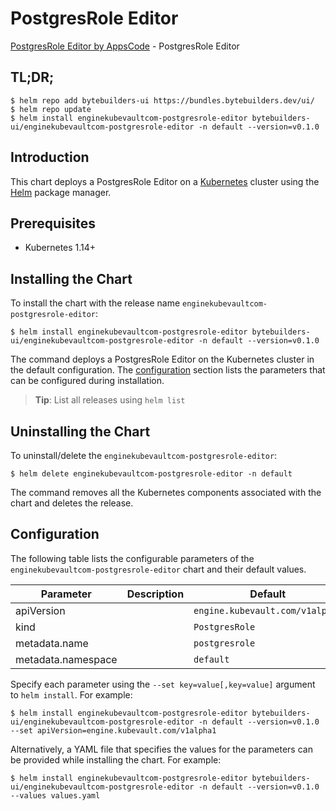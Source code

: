 # PostgresRole Editor

[PostgresRole Editor by AppsCode](https://byte.builders) - PostgresRole Editor

## TL;DR;

```console
$ helm repo add bytebuilders-ui https://bundles.bytebuilders.dev/ui/
$ helm repo update
$ helm install enginekubevaultcom-postgresrole-editor bytebuilders-ui/enginekubevaultcom-postgresrole-editor -n default --version=v0.1.0
```

## Introduction

This chart deploys a PostgresRole Editor on a [Kubernetes](http://kubernetes.io) cluster using the [Helm](https://helm.sh) package manager.

## Prerequisites

- Kubernetes 1.14+

## Installing the Chart

To install the chart with the release name `enginekubevaultcom-postgresrole-editor`:

```console
$ helm install enginekubevaultcom-postgresrole-editor bytebuilders-ui/enginekubevaultcom-postgresrole-editor -n default --version=v0.1.0
```

The command deploys a PostgresRole Editor on the Kubernetes cluster in the default configuration. The [configuration](#configuration) section lists the parameters that can be configured during installation.

> **Tip**: List all releases using `helm list`

## Uninstalling the Chart

To uninstall/delete the `enginekubevaultcom-postgresrole-editor`:

```console
$ helm delete enginekubevaultcom-postgresrole-editor -n default
```

The command removes all the Kubernetes components associated with the chart and deletes the release.

## Configuration

The following table lists the configurable parameters of the `enginekubevaultcom-postgresrole-editor` chart and their default values.

|     Parameter      | Description |             Default             |
|--------------------|-------------|---------------------------------|
| apiVersion         |             | `engine.kubevault.com/v1alpha1` |
| kind               |             | `PostgresRole`                  |
| metadata.name      |             | `postgresrole`                  |
| metadata.namespace |             | `default`                       |


Specify each parameter using the `--set key=value[,key=value]` argument to `helm install`. For example:

```console
$ helm install enginekubevaultcom-postgresrole-editor bytebuilders-ui/enginekubevaultcom-postgresrole-editor -n default --version=v0.1.0 --set apiVersion=engine.kubevault.com/v1alpha1
```

Alternatively, a YAML file that specifies the values for the parameters can be provided while
installing the chart. For example:

```console
$ helm install enginekubevaultcom-postgresrole-editor bytebuilders-ui/enginekubevaultcom-postgresrole-editor -n default --version=v0.1.0 --values values.yaml
```
